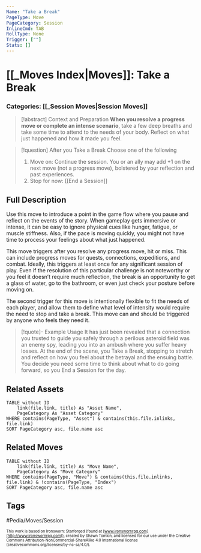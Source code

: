 ```yaml
---
Name: "Take a Break"
PageType: Move
PageCategory: Session
InlineCmd: TAB
RollType: None
Trigger: [""] 
Stats: []
---
```

# [[_Moves Index|Moves]]: Take a Break
### Categories: [[_Session Moves|Session Moves]]
>[!abstract]  Context and Preparation
>**When you resolve a progress move or complete an intense scenario**, take a few deep breaths and take some time to attend to the needs of your body. Reflect on what just happened and how it made you feel.

> [!question] After you Take a Break
> Choose one of the following
>1. Move on: Continue the session. You or an ally may add +1 on the next move (not a progress move), bolstered by your reflection and past experiences.
>2. Stop for now: [[End a Session]]

## Full Description
Use this move to introduce a point in the game flow where you pause and reflect on the events of the story. When gameplay gets immersive or intense, it can be easy to ignore physical cues like hunger, fatigue, or muscle stiffness. Also, if the pace is moving quickly, you might not have time to process your feelings about what just happened. 

This move triggers after you resolve any progress move, hit or miss. This can include progress moves for quests, connections, expeditions, and combat. Ideally, this triggers at least once for any significant session of play. Even if the resolution of this particular challenge is not noteworthy or you feel it doesn’t require much reflection, the break is an opportunity to get a glass of water, go to the bathroom, or even just check your posture before moving on. 

The second trigger for this move is intentionally flexible to fit the needs of each player, and allow them to define what level of intensity would require the need to stop and take a break. This move can and should be triggered by anyone who feels they need it. 


> [!quote]- Example Usage
> It has just been revealed that a connection you trusted to guide you safely through a perilous asteroid field was an enemy spy, leading you into an ambush where you suffer heavy losses. At the end of the scene, you Take a Break, stopping to stretch and reflect on how you feel about the betrayal and the ensuing battle. You decide you need some time to think about what to do going forward, so you End a Session for the day.

## Related Assets
```dataview
TABLE without ID
	link(file.link, title) As "Asset Name",
	PageCategory As "Asset Category"
WHERE contains(PageType, "Asset") & contains(this.file.inlinks, file.link)
SORT PageCategory asc, file.name asc
```

## Related Moves
```dataview
TABLE without ID
	link(file.link, title) As "Move Name",
	PageCategory As "Move Category"
WHERE contains(PageType, "Move") & contains(this.file.inlinks, file.link) & !contains(PageType, "Index")
SORT PageCategory asc, file.name asc
```

## Tags
#Pedia/Moves/Session 

<font size=-2>This work is based on Ironsworn: Starforged (found at [www.ironswornrpg.com](http://www.ironswornrpg.com)), created by Shawn Tomkin, and licensed for our use under the Creative Commons Attribution-NonCommercial-ShareAlike 4.0 International license  (creativecommons.org/licenses/by-nc-sa/4.0/).</font>